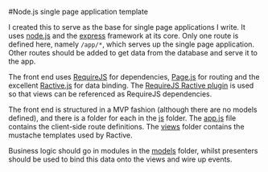 #Node.js single page application template

I created this to serve as the base for single page applications I write.  It uses [node.js](http://nodejs.org/)
and the [express](http://expressjs.com/) framework at its core.  Only one route is defined here, namely `/app/*`,
which serves up the single page application.  Other routes should be added to get data from the database and
serve it to the app.

The front end uses [RequireJS](http://requirejs.org/) for dependencies, [Page.js](http://visionmedia.github.io/page.js/)
for routing and the excellent [Ractive.js](http://www.ractivejs.org/) for data binding.  The
[RequireJS Ractive plugin](https://github.com/RactiveJS/requirejs-ractive) is used so that views can be referenced as
RequireJS dependencies.

The front end is structured in a MVP fashion (although there are no models defined), and there is a folder for each in
the [js](public/js) folder.  The [app.js](public/js/presenters/app.js) file contains the client-side route
definitions.  The [views](public/js/views) folder contains the mustache templates used by Ractive.

Business logic should go in modules in the [models](public/js/models) folder, whilst presenters should be used to bind
this data onto the views and wire up events.